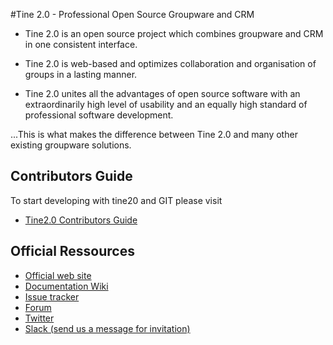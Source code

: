 #Tine 2.0 - Professional Open Source Groupware and CRM

* Tine 2.0 is an open source project which combines groupware and CRM in one consistent interface. 

* Tine 2.0 is web-based and optimizes collaboration and organisation of groups in a lasting manner.

* Tine 2.0 unites all the advantages of open source software with an extraordinarily high level of usability and an 
equally high standard of professional software development.

...This is what makes the difference between Tine 2.0 and many other existing groupware solutions.

## Contributors Guide
To start developing with tine20 and GIT please visit
* [Tine2.0 Contributors Guide](https://www.tine20.org/wiki/index.php/Developers/Getting_Started/Contributors_Guide)

## Official Ressources

* [Official web site](https://www.tine20.org/)
* [Documentation Wiki](https://www.tine20.org/wiki/)
* [Issue tracker](https://forge.tine20.org/mantisbt/)
* [Forum](https://www.tine20.org/forum/)
* [Twitter](https://twitter.com/tine20org)
* [Slack (send us a message for invitation)](https://tine20.slack.com)